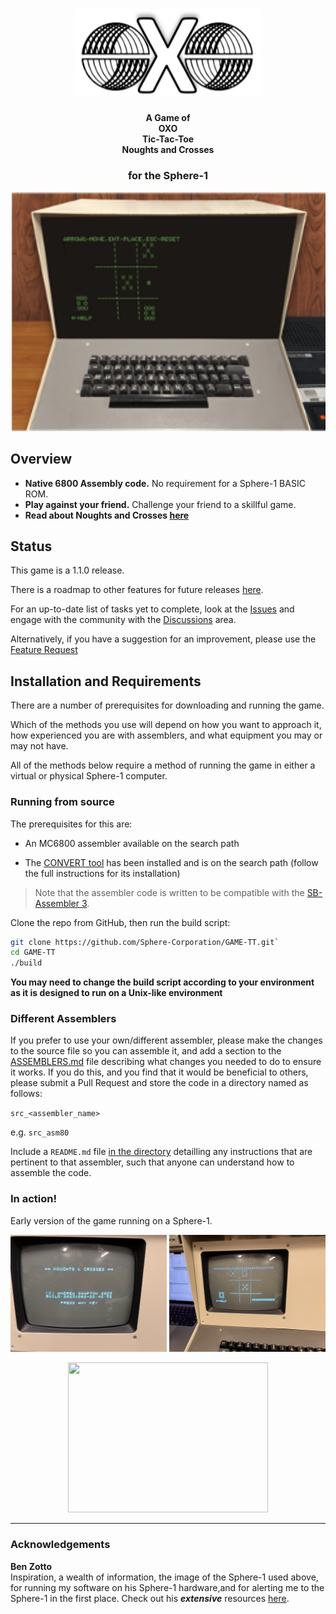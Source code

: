 <h1 align="center">
	<img
		width="300"
		alt="OXO/TTT Logo"
		src="./images/logo.png">
</h1>

<h4 align="center">
	A Game of<br>OXO 
    <br>Tic-Tac-Toe<br>Noughts and Crosses
    <h3 align="center">for the Sphere-1</h3>
</h4>




<p align="center">
	<img src="./images/in-play-sphere.png" width="550">
</p>

## Overview

- **Native 6800 Assembly code.** No requirement for a Sphere-1 BASIC ROM.
- **Play against your friend.** Challenge your friend to a skillful game.
- **Read about Noughts and Crosses [here](https://en.wikipedia.org/wiki/Tic-tac-toe)**


## Status
This game is a 1.1.0 release. 

There is a roadmap to other features for future releases [here](https://github.com/Sphere-Corporation/GAME-TT/milestones).

For an up-to-date list of tasks yet to complete, look at the [Issues](https://github.com/Sphere-Corporation/GAME-TT/issues) and engage with the community with the [Discussions](https://github.com/Sphere-Corporation/GAME-TT/discussions/20) area. 

Alternatively, if you have a suggestion for an improvement, please use the [Feature Request](https://github.com/Sphere-Corporation/GAME-TT/issues/new?assignees=alshapton&labels=feature%2Ctriage&projects=GAME-TT&template=feature_request.yml&title=%5BFeature%5D%3A+)

## Installation and Requirements

There are a number of prerequisites for downloading and running the game.

Which of the methods you use will depend on how you want to approach it, how experienced you are with assemblers, and what equipment you may or may not have.

All of the methods below require a method of running the game in either a virtual or physical Sphere-1 computer.

### Running from source

The prerequisites for this are:
 -  An MC6800 assembler available on the search path

 -  The [CONVERT tool](https://github.com/Sphere-Corporation/CONVERT) has been installed and is on the search path (follow the full instructions for its installation)

> Note that the assembler code is written to be compatible with the [SB-Assembler 3](https://www.sbprojects.net/sbasm/).


Clone the repo from GitHub, then run the build script:

```sh
git clone https://github.com/Sphere-Corporation/GAME-TT.git`
cd GAME-TT
./build
```

**You may need to change the build script according to your environment as it is designed to run on a Unix-like environment**

### Different Assemblers

If you prefer to use your own/different assembler, please make the changes to the source file so you can assemble it, and add a section to the [ASSEMBLERS.md](doc/ASSEMBLERS/ASSEMBLERS.md) file describing what changes you needed to do to ensure it works. If you do this, and you find that it would be beneficial to others, please submit a Pull Request and store the code in a directory named as follows:

`src_<assembler_name>`

e.g.
`src_asm80`

Include a `README.md` file <u>in the directory</u> detailling any instructions that are pertinent to that assembler, such that anyone can understand how to assemble the code.

### In action!

Early version of the game running on a Sphere-1.

<p align="center">
	<img src="./images/Sphere1.JPG" width="250">
	<img src="./images/Sphere2.JPG" width="250">
</p>

<p align="center">
  <img  src="./images/SphereOXO.gif" width="320" height="240">
</p>

---

### Acknowledgements 

**Ben Zotto**<br>
Inspiration, a wealth of information, the image of the Sphere-1 used above, for running my software on his Sphere-1 hardware,and for alerting me to the Sphere-1 in the first place. Check out his ***extensive*** resources [here](https://sphere.computer).

